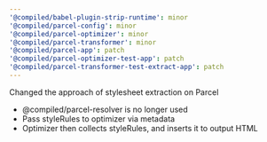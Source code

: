```yaml
---
'@compiled/babel-plugin-strip-runtime': minor
'@compiled/parcel-config': minor
'@compiled/parcel-optimizer': minor
'@compiled/parcel-transformer': minor
'@compiled/parcel-app': patch
'@compiled/parcel-optimizer-test-app': patch
'@compiled/parcel-transformer-test-extract-app': patch
---
```


Changed the approach of stylesheet extraction on Parcel

- @compiled/parcel-resolver is no longer used
- Pass styleRules to optimizer via metadata
- Optimizer then collects styleRules, and inserts it to output HTML
